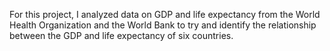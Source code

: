 For this project, I analyzed data on GDP and life expectancy from the World Health Organization and the World Bank to try and identify the relationship between the GDP and life expectancy of six countries.
